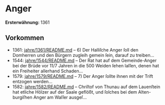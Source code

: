 # Anger

**Ersterwähnung:** 1361

## Vorkommen
- 1361: [jahre/1361/README.md](../jahre/1361/README.md) – 6) Der Halliſche Anger ſoll den Domherren und den
Bürgern zugleih gemein ſein, darauf zu treiben...
- 1544: [jahre/1544/README.md](../jahre/1544/README.md) – Der Rat hat auf dem Gemeinde-Anger bei der Brüde
vor 11/7 Jahren in die 500 Weiden ſehen laſſen, denen
hat ein Freiheiter allerhand Schaden...
- 1579: [jahre/1579/README.md](../jahre/1579/README.md) – 7) Der Anger ſollte ihnen mit der Trift entzogen
werden...
- 1582: [jahre/1582/README.md](../jahre/1582/README.md) – Chriſtof von Thunau auf dem Lauenſtein hat etliche
Hölzer auf der Saale geflößt, und ſolches bei dem Alten-
burgiſhen Anger am Waſſer ausgeſ...
